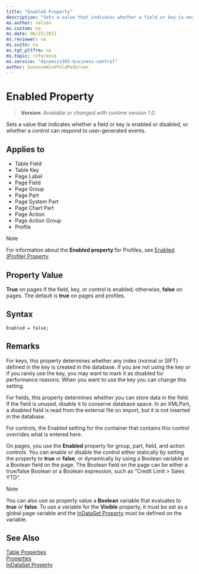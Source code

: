 ```yaml
---
title: "Enabled Property"
description: "Sets a value that indicates whether a field or key is enabled or disabled, or whether a control can respond to user-generated events."
ms.author: solsen
ms.custom: na
ms.date: 06/23/2021
ms.reviewer: na
ms.suite: na
ms.tgt_pltfrm: na
ms.topic: reference
ms.service: "dynamics365-business-central"
author: SusanneWindfeldPedersen
---
```

[//]: # (START>DO_NOT_EDIT)
[//]: # (IMPORTANT:Do not edit any of the content between here and the END>DO_NOT_EDIT.)
[//]: # (Any modifications should be made in the .xml files in the ModernDev repo.)
# Enabled Property
> **Version**: _Available or changed with runtime version 1.0._

Sets a value that indicates whether a field or key is enabled or disabled, or whether a control can respond to user-generated events.

## Applies to
-   Table Field
-   Table Key
-   Page Label
-   Page Field
-   Page Group
-   Page Part
-   Page System Part
-   Page Chart Part
-   Page Action
-   Page Action Group
-   Profile

[//]: # (IMPORTANT: END>DO_NOT_EDIT)


> [!NOTE]
> For information about the **Enabled property** for Profiles, see [Enabled (Profile) Property](devenv-enabled-profile-property.md).

## Property Value  
 **True** on pages if the field, key, or control is enabled; otherwise, **false** on pages. The default is **true** on pages and profiles.  

## Syntax

```AL
Enabled = false;
```

## Remarks

For keys, this property determines whether any index (normal or SIFT) defined in the key is created in the database. If you are not using the key or if you rarely use the key, you may want to mark it as disabled for performance reasons. When you want to use the key you can change this setting.  

For fields, this property determines whether you can store data in the field. If the field is unused, disable it to conserve database space. In an XMLPort, a disabled field is read from the external file on import, but it is not inserted in the database.  

For controls, the Enabled setting for the container that contains this control overrides what is entered here.  

On pages, you use the **Enabled** property for group, part, field, and action controls. You can enable or disable the control either statically by setting the property to **true** or **false**, or dynamically by using a Boolean variable or a Boolean field on the page. The Boolean field on the page can be either a true/false Boolean or a Boolean expression, such as “Credit Limit > Sales YTD”.  

> [!NOTE]  
> You can also use as property value a **Boolean** variable that evaluates to **true** or **false**. To use a variable for the **Visible** property, it must be set as a global page variable and the [InDataSet Property](../methods/devenv-indataset-attribute.md) must be defined on the variable.

## See Also

[Table Properties](devenv-table-properties.md)  
[Properties](devenv-properties.md)  
[InDataSet Property](../methods/devenv-indataset-attribute.md)
